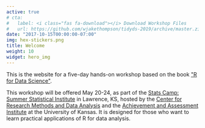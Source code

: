 ```yaml
---
active: true
# cta:
#   label: <i class="fas fa-download"></i> Download Workshop Files
#   url: https://github.com/wjakethompson/tidyds-2019/archive/master.zip
date: "2017-10-15T00:00:00-07:00"
img: hex-stickers.png
title: Welcome
weight: 10
widget: hero_img
---
```


This is the website for a five-day hands-on workshop based on the book ["R for Data Science"](https://r4ds.had.co.nz).

This workshop will be offered May 20-24, as part of the [Stats Camp: Summer Statistical Institute](http://crmda.ku.edu/statscamp) in Lawrence, KS, hosted by the [Center for Research Methods and Data Analysis](https://crmda.ku.edu) and the [Achievement and Assessment Institute](https://aai.ku.edu) at the University of Kansas. It is designed for those who want to learn practical applications of R for data analysis. 
